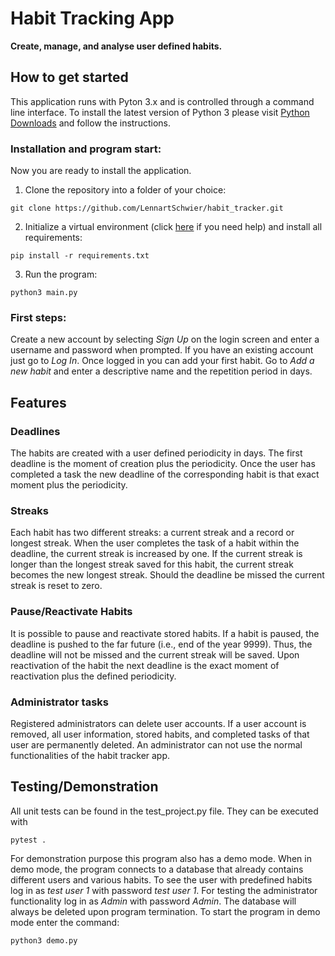 # Habit Tracking App
**Create, manage, and analyse user defined habits.**


## How to get started
This application runs with Pyton 3.x and is controlled through a command line interface.
To install the latest version of Python 3 please visit [Python Downloads](https://www.python.org/downloads/)
and follow the instructions.

### Installation and program start:
Now you are ready to install the application.
1. Clone the repository into a folder of your choice:

```
git clone https://github.com/LennartSchwier/habit_tracker.git
```

2. Initialize a virtual environment 
(click [here](https://www.pythonforbeginners.com/basics/how-to-use-python-virtualenv) if you need help) 
and install all requirements: 

```
pip install -r requirements.txt
```

3. Run the program: 

```
python3 main.py
```

### First steps:
Create a new account by selecting *Sign Up* on the login screen and enter a username and password when prompted.
If you have an existing account just go to *Log In*. Once logged in you can add your first habit.
Go to *Add a new habit* and enter a descriptive name and the repetition period in days.


## Features

### Deadlines
The habits are created with a user defined periodicity in days. 
The first deadline is the moment of creation plus the periodicity. 
Once the user has completed a task the new deadline of the corresponding habit is
that exact moment plus the periodicity.

### Streaks
Each habit has two different streaks: a current streak and a record or longest streak.
When the user completes the task of a habit within the deadline, the current streak is increased by one.
If the current streak is longer than the longest streak saved for this habit, 
the current streak becomes the new longest streak.
Should the deadline be missed the current streak is reset to zero.

### Pause/Reactivate Habits
It is possible to pause and reactivate stored habits. 
If a habit is paused, the deadline is pushed to the far future (i.e., end of the year 9999). 
Thus, the deadline will not be missed and the current streak will be saved.
Upon reactivation of the habit the next deadline is the exact moment of reactivation plus the defined periodicity.

### Administrator tasks
Registered administrators can delete user accounts. 
If a user account is removed, all user information, stored habits, and completed tasks of that user are 
permanently deleted.
An administrator can not use the normal functionalities of the habit tracker app.


## Testing/Demonstration
All unit tests can be found in the test_project.py file. They can be executed with

```
pytest .
```

For demonstration purpose this program also has a demo mode. 
When in demo mode, the program connects to a database that already contains different users and
various habits.
To see the user with predefined habits log in as *test user 1* with password *test user 1*. 
For testing the administrator functionality log in as *Admin* with password *Admin*.
The database will always be deleted upon program termination.
To start the program in demo mode enter the command:
```
python3 demo.py
```